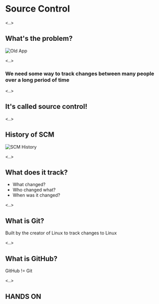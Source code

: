 # Source Control

<..>

## What's the problem?

![Old App](./images/old-app.png)

<..>

### We need some way to track changes between many people over a long period of time

<..>

## It's called source control!

<..>

## History of SCM

![SCM History](./images/scm-history.png)

<..>

## What does it track?

* What changed?
* Who changed what?
* When was it changed?

<..>

## What is Git?

Built by the creator of Linux to track changes to Linux

<..>

## What is GitHub?

GitHub != Git

<..>

## HANDS ON
